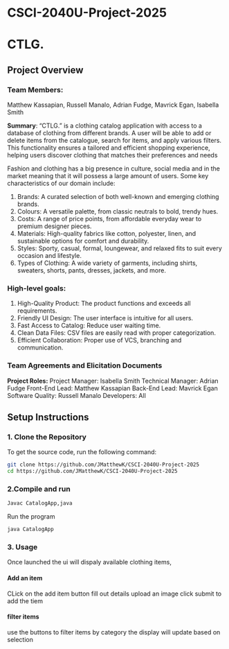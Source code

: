 # CSCI-2040U-Project-2025

# CTLG.
## Project Overview
### Team Members:
Matthew Kassapian, Russell Manalo, Adrian Fudge, Mavrick Egan, Isabella Smith

**Summary**: “CTLG.” is a clothing catalog application with access to a database of clothing from different brands. A user will be able to add or delete items from the catalogue, search for items, and apply various filters. This functionality ensures a tailored and efficient shopping experience, helping users discover clothing that matches their preferences and needs

Fashion and clothing has a big presence in culture, social media and in the market meaning that it will possess a large amount of users. Some key characteristics of our domain include:
1. Brands: A curated selection of both well-known and emerging clothing brands.
2. Colours: A versatile palette, from classic neutrals to bold, trendy hues.
3. Costs: A range of price points, from affordable everyday wear to premium designer pieces.
4. Materials: High-quality fabrics like cotton, polyester, linen, and sustainable options for comfort and durability.
5. Styles: Sporty, casual, formal, loungewear, and relaxed fits to suit every occasion and lifestyle.
6. Types of Clothing: A wide variety of garments, including shirts, sweaters, shorts, pants, dresses, jackets, and more.

### High-level goals:
1. High-Quality Product: The product functions and exceeds all requirements.
2. Friendly UI Design: The user interface is intuitive for all users.
3. Fast Access to Catalog: Reduce user waiting time.
4. Clean Data Files: CSV files are easily read with proper categorization.
5. Efficient Collaboration: Proper use of VCS, branching and communication.

### Team Agreements and Elicitation Documents
**Project Roles:**
Project Manager: Isabella Smith
Technical Manager: Adrian Fudge
Front-End Lead: Matthew Kassapian
Back-End Lead: Mavrick Egan
Software Quality: Russell Manalo
Developers: All

## Setup Instructions

### 1. Clone the Repository

To get the source code, run the following command:

```bash
git clone https://github.com/JMatthewK/CSCI-2040U-Project-2025
cd https://github.com/JMatthewK/CSCI-2040U-Project-2025
```
### 2.Compile and run
```bash
Javac CatalogApp,java
```
Run the program
```bash
java CatalogApp
```
### 3. Usage
Once launched the ui will dispaly available clothing items,
#### Add an item
CLick on the add item button
fill out details
upload an image
click submit to add the tiem
#### filter items
use the buttons to filter items by category 
the display will update based on selection